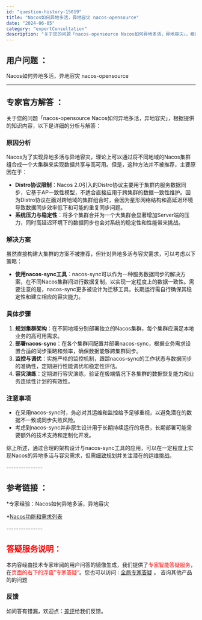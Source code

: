 ```yaml
---
id: "question-history-15019"
title: "Nacos如何异地多活，异地容灾 nacos-opensource"
date: "2024-06-05"
category: "expertConsultation"
description: "关于您的问题「nacos-opensource Nacos如何异地多活，异地容灾」，根据提供的知识内容，以下是详细的分析与解答：### 原因分析Nacos为了实现异地多活与异地容灾，理论上可以通过将不同地域的Nacos集群组合成一个大集群来实现数据共享与高可用。但是，这种方法并不被推荐，主要原因在于"
---
```


## 用户问题 ： 
 Nacos如何异地多活，异地容灾 nacos-opensource 

---------------
## 专家官方解答 ：

关于您的问题「nacos-opensource Nacos如何异地多活，异地容灾」，根据提供的知识内容，以下是详细的分析与解答：

### 原因分析
Nacos为了实现异地多活与异地容灾，理论上可以通过将不同地域的Nacos集群组合成一个大集群来实现数据共享与高可用。但是，这种方法并不被推荐，主要原因在于：
- **Distro协议限制**：Nacos 2.0引入的Distro协议主要用于集群内服务数据同步，它基于AP一致性模型，不适合直接应用于跨集群的数据一致性维护。因为Distro协议在面对跨地域的集群组合时，会因为星形网络结构和高延迟环境导致数据同步效率低下和可能的重复同步问题。
- **系统压力与稳定性**：将多个集群合并为一个大集群会显著增加Server端的压力，同时高延迟环境下的数据同步也会对系统的稳定性和性能带来挑战。

### 解决方案
虽然直接构建大集群的方案不被推荐，但针对异地多活与容灾需求，可以考虑以下策略：
- **使用nacos-sync工具**：nacos-sync可以作为一种服务数据同步的解决方案，在不同Nacos集群间进行数据复制，以实现一定程度上的数据一致性。需要注意的是，nacos-sync更多被设计为迁移工具，长期运行需自行确保其稳定性和建立相应的容灾能力。
  
### 具体步骤
1. **规划集群架构**：在不同地域分别部署独立的Nacos集群，每个集群应满足本地业务的高可用需求。
2. **部署nacos-sync**：在各个集群间配置并部署nacos-sync，根据业务需求设置合适的同步策略和频率，确保数据能够跨集群同步。
3. **监控与调优**：实施严格的监控机制，跟踪nacos-sync的工作状态与数据同步的准确性，定期进行性能调优和稳定性评估。
4. **容灾演练**：定期进行容灾演练，验证在极端情况下各集群的数据恢复能力和业务连续性计划的有效性。

### 注意事项
- 在采用nacos-sync时，务必对其运维和监控给予足够重视，以避免潜在的数据不一致或同步失败风险。
- 考虑到nacos-sync并非原生设计用于长期持续运行的场景，长期部署可能需要额外的技术支持和定制化开发。

综上所述，通过合理的架构设计与nacos-sync工具的应用，可以在一定程度上实现Nacos的异地多活与容灾需求，但需细致规划并关注潜在的运维挑战。


<font color="#949494">---------------</font> 


## 参考链接 ：

*专家经验：Nacos如何异地多活，异地容灾 
 
 *[Nacos功能和需求列表](https://nacos.io/docs/latest/archive/feature-list)


 <font color="#949494">---------------</font> 
 


## <font color="#FF0000">答疑服务说明：</font> 

本内容经由技术专家审阅的用户问答的镜像生成，我们提供了<font color="#FF0000">专家智能答疑服务</font>，在<font color="#FF0000">页面的右下的浮窗”专家答疑“</font>。您也可以访问 : [全局专家答疑](https://answer.opensource.alibaba.com/docs/intro) 。 咨询其他产品的的问题

### 反馈
如问答有错漏，欢迎点：[差评](https://ai.nacos.io/user/feedbackByEnhancerGradePOJOID?enhancerGradePOJOId=15072)给我们反馈。

